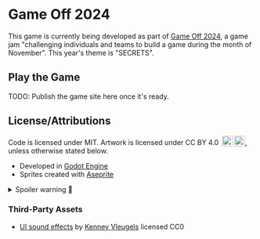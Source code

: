 # Game Off 2024

This game is currently being developed as part of [Game Off 2024](https://itch.io/jam/game-off-2024), a game jam "challenging individuals and teams to build a game during the month of November". This year's theme is "SECRETS".

## Play the Game

TODO: Publish the game site here once it's ready.

## License/Attributions

Code is licensed under MIT. Artwork is licensed under CC BY 4.0 <img style="height:22px!important;margin-left:3px;vertical-align:text-bottom;" src="https://mirrors.creativecommons.org/presskit/icons/cc.svg?ref=chooser-v1" alt=""><img style="height:22px!important;margin-left:3px;vertical-align:text-bottom;" src="https://mirrors.creativecommons.org/presskit/icons/by.svg?ref=chooser-v1" alt="">, unless otherwise stated below.

- Developed in [Godot Engine](https://github.com/godotengine/godot)
- Sprites created with [Aseprite](https://dacap.itch.io/aseprite)

<details>
  <summary>Spoiler warning 🤫</summary>

  - Using sitelen pona by Sonja Lang, the creator of [toki pona](https://tokipona.org/)
</details>

### Third-Party Assets

- [UI sound effects](https://opengameart.org/content/51-ui-sound-effects-buttons-switches-and-clicks) by [Kenney Vleugels](https://www.kenney.nl) licensed CC0
